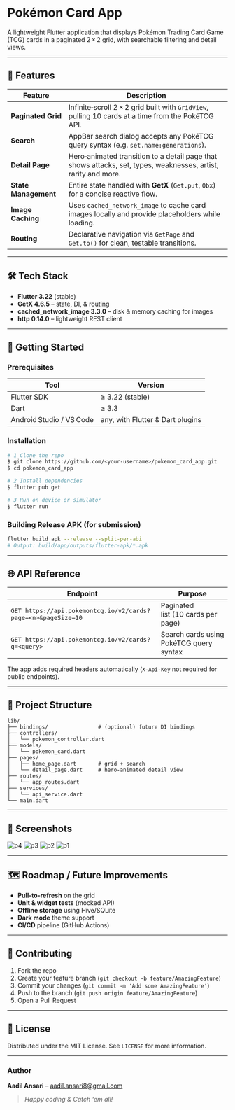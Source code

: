 # Pokémon Card App

A lightweight Flutter application that displays Pokémon Trading Card Game (TCG) cards in a paginated 2 × 2 grid, with searchable filtering and detail views.

---

## 📱 Features

| Feature | Description |
|---------|-------------|
| **Paginated Grid** | Infinite‑scroll 2 × 2 grid built with `GridView`, pulling 10 cards at a time from the PokéTCG API. |
| **Search** | AppBar search dialog accepts any PokéTCG query syntax (e.g. `set.name:generations`). |
| **Detail Page** | Hero‑animated transition to a detail page that shows attacks, set, types, weaknesses, artist, rarity and more. |
| **State Management** | Entire state handled with **GetX** (`Get.put`, `Obx`) for a concise reactive flow. |
| **Image Caching** | Uses `cached_network_image` to cache card images locally and provide placeholders while loading. |
| **Routing** | Declarative navigation via `GetPage` and `Get.to()` for clean, testable transitions. |

---

## 🛠️ Tech Stack

- **Flutter 3.22** (stable)
- **GetX 4.6.5** – state, DI, & routing
- **cached_network_image 3.3.0** – disk & memory caching for images
- **http 0.14.0** – lightweight REST client

---

## 🚀 Getting Started

### Prerequisites

| Tool | Version |
|------|---------|
| Flutter SDK | ≥ 3.22 (stable) |
| Dart | ≥ 3.3 |
| Android Studio / VS Code | any, with Flutter & Dart plugins |

### Installation

```bash
# 1 Clone the repo
$ git clone https://github.com/<your‑username>/pokemon_card_app.git
$ cd pokemon_card_app

# 2 Install dependencies
$ flutter pub get

# 3 Run on device or simulator
$ flutter run
```

### Building Release APK (for submission)

```bash
flutter build apk --release --split-per-abi
# Output: build/app/outputs/flutter-apk/*.apk
```

---

## 🌐 API Reference

| Endpoint | Purpose |
|----------|---------|
| `GET https://api.pokemontcg.io/v2/cards?page=<n>&pageSize=10` | Paginated list (10 cards per page) |
| `GET https://api.pokemontcg.io/v2/cards?q=<query>` | Search cards using PokéTCG query syntax |

The app adds required headers automatically (`X-Api-Key` not required for public endpoints).

---

## 📂 Project Structure

```
lib/
├── bindings/                # (optional) future DI bindings
├── controllers/
│   └── pokemon_controller.dart
├── models/
│   └── pokemon_card.dart
├── pages/
│   ├── home_page.dart       # grid + search
│   └── detail_page.dart     # hero‑animated detail view
├── routes/
│   └── app_routes.dart
├── services/
│   └── api_service.dart
└── main.dart
```

---

## 📸 Screenshots



![p4](https://github.com/user-attachments/assets/934a7f43-4d83-4e1f-be72-bcc8687a4ab9)
![p3](https://github.com/user-attachments/assets/cca03562-c3f6-4b4f-a778-31218b5085f9)
![p2](https://github.com/user-attachments/assets/5964c513-482c-4dde-977a-cf71d14440e9)
![p1](https://github.com/user-attachments/assets/f55ba542-b0a7-4e1e-8e91-869976147178)

---

## 🗺️ Roadmap / Future Improvements

- **Pull‑to‑refresh** on the grid
- **Unit & widget tests** (mocked API)
- **Offline storage** using Hive/SQLite
- **Dark mode** theme support
- **CI/CD** pipeline (GitHub Actions)

---

## 🤝 Contributing

1. Fork the repo
2. Create your feature branch (`git checkout -b feature/AmazingFeature`)
3. Commit your changes (`git commit -m 'Add some AmazingFeature'`)
4. Push to the branch (`git push origin feature/AmazingFeature`)
5. Open a Pull Request

---

## 📄 License

Distributed under the MIT License. See `LICENSE` for more information.


---

### Author

**Aadil Ansari** – [aadil.ansari8@gmail.com](mailto:aadil.ansari8@gmail.com)

> *Happy coding & Catch ‘em all!*

